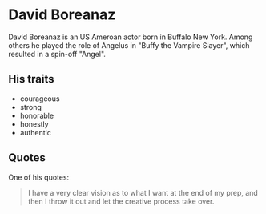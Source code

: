 # David Boreanaz
David Boreanaz is an US Ameroan actor born in Buffalo New York. 
Among others he played the role of Angelus in "Buffy the Vampire Slayer", which resulted in a spin-off "Angel". 
## His traits
* courageous
* strong 
* honorable
* honestly
* authentic
## Quotes
One of his quotes:
> I have a very clear vision as to what I want at the end of my prep, and then I throw it out and let the creative process take over.
